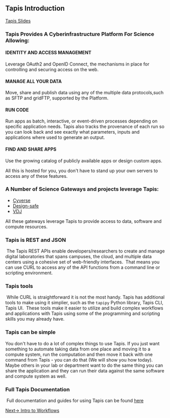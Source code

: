 ## Tapis Introduction

[Tapis Slides](https://docs.google.com/presentation/d/1Jb3a43n4PJoihpK6X44aB0UC4XRWKbM8OKe-Xay-5F0/edit?usp=sharing)
​
### Tapis Provides A Cyberinfrastructure Platform For Science Allowing:
#### IDENTITY AND ACCESS MANAGEMENT
Leverage OAuth2 and OpenID Connect, the mechanisms in place for controlling and securing access on the web.

#### MANAGE ALL YOUR DATA
Move, share and publish data using any of the multiple data protocols,such as SFTP and gridFTP, supported by the Platform. 

#### RUN CODE
Run apps as batch, interactive, or event-driven processes depending on specific application needs.  Tapis also tracks the provenance of each run so you can look back and see exactly what parameters, inputs and applications where used to generate an output.

#### FIND AND SHARE APPS
Use the growing catalog of publicly available apps or design custom apps.
​

All this is hosted for you, you don't have to stand up your own servers to access any of these features.

### A Number of Science Gateways and projects leverage Tapis:

* [Cyverse](https://cyverse.org)
* [Design-safe](https://www.designsafe-ci.org/#!#research)
* [VDJ](https://vdjserver.org/)


All these gateways leverage Tapis to provide access to data, software and compute resources.
​
### Tapis is REST and JSON
​
The Tapis REST APIs enable developers/researchers to create and manage digital laboratories that spans campuses, the cloud, and multiple data centers using a cohesive set of web-friendly interfaces. 
​
That means you can use CURL to access any of the API functions from a command line or scripting environment.
​
### Tapis tools
​
While CURL is straightforward it is not the most handy. Tapis has additional tools to make using it simplier, such as the `tapipy` Python library, Tapis CLI, Tapis UI.
​
These tools make it easier to utilize and build complex workflows and applications with Tapis using some of the programming and scripting skills you may already have.

### Tapis can be simple

You don't have to do a lot of complex things to use Tapis.  If you just want something to automate taking data from one place and moving it to a compute system, run the computation and then move it back with one command from Tapis - you can do that (We will show you how today).  Maybe others in your lab or department want to do the same thing you can share the application and they can run their data against the same software and compute system as well.
​
### Full Tapis Documentation
​
Full documentation and guides for using Tapis can be found [here](https://tapis.readthedocs.io/en/latest/​)

[Next-> Intro to Workflows](./05-intro-to-workflows.md)
